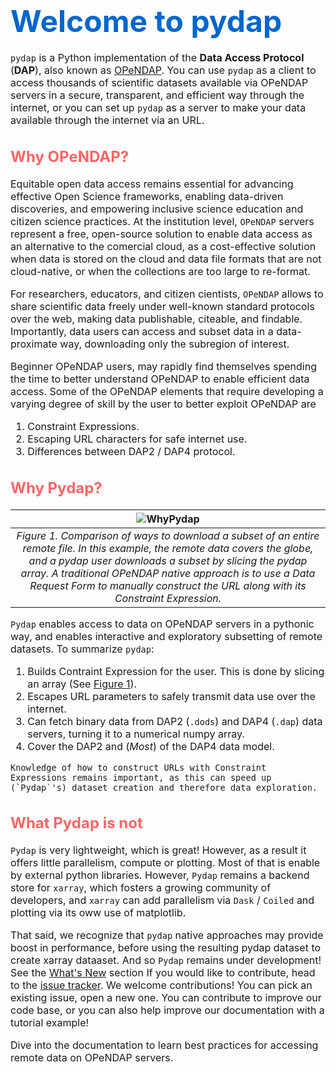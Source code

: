 # <font size="7"><span style='color:#0066cc'> **Welcome to pydap**<font size="3">


`pydap` is a Python implementation of the **Data Access Protocol** (**DAP**), also known as [OPeNDAP](http://www.opendap.org/). You can use `pydap` as a client to access thousands of scientific datasets available via OPeNDAP servers in a secure, transparent, and efficient way through the internet, or you can set up `pydap` as a server to make your data available through the internet via an URL.

## <font size="5.5"><span style='color:#ff6666'>**Why OPeNDAP?**<font size="3">

Equitable open data access remains essential for advancing effective Open Science frameworks, enabling data-driven discoveries, and empowering inclusive science education and citizen science practices. At the institution level, `OPeNDAP` servers represent a free, open-source solution to enable data access as an alternative to the comercial cloud, as a cost-effective solution when data is stored on the cloud and data file formats that are not cloud-native, or when the collections are too large to re-format.

For researchers, educators, and citizen cientists, `OPeNDAP` allows to share scientific data freely under well-known standard protocols over the web, making data publishable, citeable, and findable. Importantly, data users can access and subset data in a data-proximate way, downloading only the subregion of interest.

Beginner OPeNDAP users, may rapidly find themselves spending the time to better understand OPeNDAP to enable efficient data access. Some of the OPeNDAP elements that require developing a varying degree of skill by the user to better exploit OPeNDAP are

1. Constraint Expressions.
2. Escaping URL characters for safe internet use.
3. Differences between DAP2 / DAP4 protocol.


## <font size="5.5"><span style='color:#ff6666'>**Why Pydap?**<font size="3">


| ![WhyPydap](/images/WhyPydap.png) |
|:--:|
| *Figure 1. Comparison of ways to download a subset of an entire remote file. In this example, the remote data covers the globe, and a pydap user downloads a subset by slicing the pydap array. A traditional OPeNDAP native approach is to use a Data Request Form to manually construct the URL along with its Constraint Expression.* |


`Pydap` enables access to data on OPeNDAP servers in a pythonic way, and enables interactive and exploratory subsetting of remote datasets. To summarize `pydap`:

1. Builds Contraint Expression for the user. This is done by slicing an array (See [Figure 1](WhyPydap)).
2. Escapes URL parameters to safely transmit data use over the internet.
3. Can fetch binary data from DAP2 (`.dods`) and DAP4 (`.dap`) data servers, turning it to a numerical numpy array.
4. Cover the DAP2 and (*Most*) of the DAP4 data model.


```{note}
Knowledge of how to construct URLs with Constraint Expressions remains important, as this can speed up (`Pydap`'s) dataset creation and therefore data exploration.
```

## <font size="5.5"><span style='color:#ff6666'>**What Pydap is not**<font size="3">

`Pydap` is very lightweight, which is great! However, as a result it offers little parallelism, compute or plotting. Most of that is enable by external python libraries. However, `Pydap` remains a backend store for `xarray`, which fosters a growing community of developers, and `xarray` can add parallelism via `Dask` / `Coiled` and plotting via its oww use of matplotlib.

That said, we recognize that `pydap` native approaches may provide boost in performance, before using the resulting pydap dataset to create xarray dataaset. And so `Pydap` remains under development! See the [What's New](NEWS) section If you would like to contribute, head to the [issue tracker](https://github.com/pydap/pydap/issues). We welcome contributions! You can pick an existing issue, open a new one. You can contribute to improve our code base, or you can also help improve our documentation with a tutorial example!


Dive into the documentation to learn best practices for accessing remote data on OPeNDAP servers.

```{tableofcontents}
```
